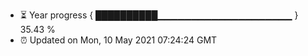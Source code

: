 - ⏳ Year progress { ██████████▁▁▁▁▁▁▁▁▁▁▁▁▁▁▁▁▁▁▁▁ } 35.43 %
- ⏰ Updated on Mon, 10 May 2021 07:24:24 GMT

